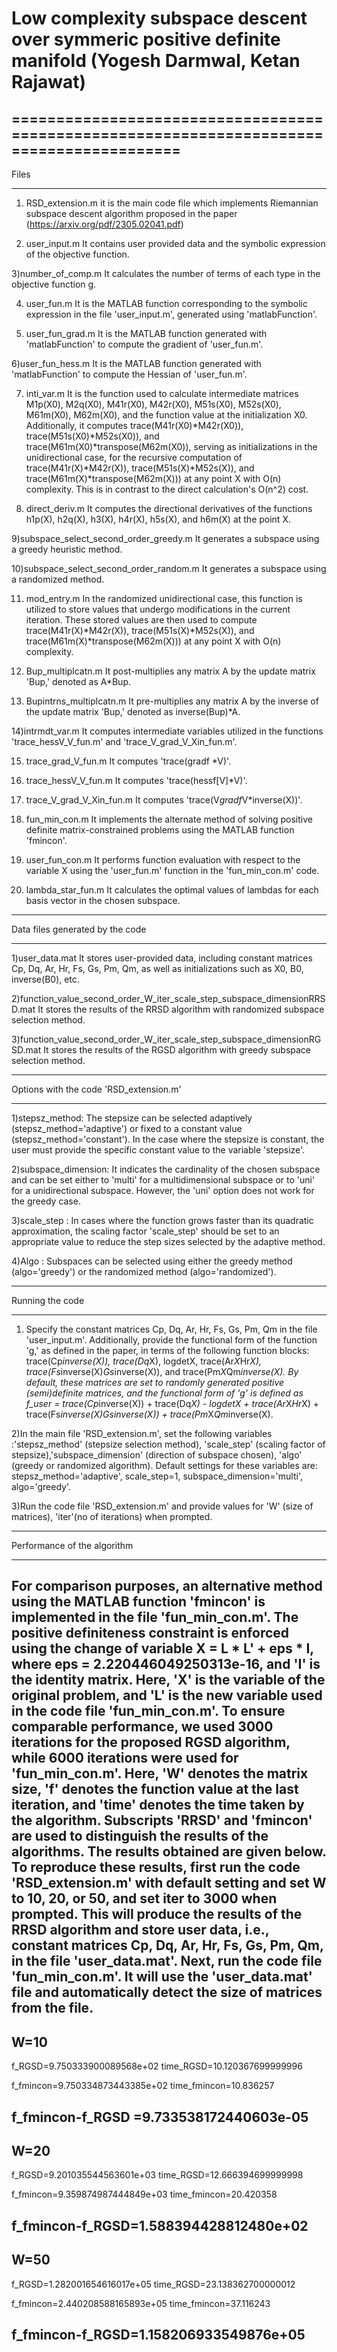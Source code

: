 # Low complexity subspace descent over symmeric positive definite manifold (Yogesh Darmwal, Ketan Rajawat)
=========================================================================================
---------------------------------------------

Files

---------------------------------------------

1) RSD_extension.m
 it is the main code file which implements Riemannian subspace descent algorithm proposed in the paper (https://arxiv.org/pdf/2305.02041.pdf)

2) user_input.m
It contains user provided data and the symbolic expression of the objective function.

3)number_of_comp.m
It calculates the number of terms of each type in the objective function g.

4) user_fun.m
It is the MATLAB function corresponding to the symbolic expression in the file 'user_input.m', generated using 'matlabFunction'.

5) user_fun_grad.m
It is the MATLAB function generated with 'matlabFunction' to compute the gradient of 'user_fun.m'.

6)user_fun_hess.m
It is the MATLAB function generated with 'matlabFunction' to compute the Hessian of 'user_fun.m'.

7) inti_var.m
It is the function used to calculate intermediate matrices M1p(X0), M2q(X0), M41r(X0), M42r(X0), M51s(X0), M52s(X0), M61m(X0), M62m(X0), and the function value at the initialization X0. Additionally, it computes trace(M41r(X0)*M42r(X0)), trace(M51s(X0)*M52s(X0)), and trace(M61m(X0)*transpose(M62m(X0)), serving as initializations in the unidirectional case, for the recursive computation of trace(M41r(X)*M42r(X)), trace(M51s(X)*M52s(X)), and trace(M61m(X)*transpose(M62m(X))) at any point X with O(n) complexity. This is in contrast to the direct calculation's O(n^2) cost.

8) direct_deriv.m
It computes the directional derivatives of the functions h1p(X), h2q(X), h3(X), h4r(X), h5s(X), and h6m(X) at the point X.

9)subspace_select_second_order_greedy.m
It generates a subspace using a greedy heuristic method.

10)subspace_select_second_order_random.m
It generates a subspace using a randomized method.

11) mod_entry.m
In the randomized unidirectional case, this function is utilized to store values that undergo modifications in the current iteration. These stored values are then used to compute trace(M41r(X)*M42r(X)), trace(M51s(X)*M52s(X)), and trace(M61m(X)*transpose(M62m(X))) at any point X with O(n) complexity.

12) Bup_multiplcatn.m
It post-multiplies any matrix A by the update matrix 'Bup,' denoted as A*Bup.

13) Bupintrns_multiplcatn.m
It pre-multiplies any matrix A by the inverse of the update matrix 'Bup,' denoted as inverse(Bup)*A.

14)intrmdt_var.m
It computes intermediate variables utilized in the functions 'trace_hessV_V_fun.m' and 'trace_V_grad_V_Xin_fun.m'.

15) trace_grad_V_fun.m
It computes 'trace(gradf *V)'.

16) trace_hessV_V_fun.m
It computes 'trace(hessf[V]*V)'.

17) trace_V_grad_V_Xin_fun.m
It computes 'trace(V*gradf*V*inverse(X))'.

18) fun_min_con.m 
It implements the alternate method of solving positive definite matrix-constrained problems using the MATLAB function 'fmincon'.

19) user_fun_con.m
It performs function evaluation with respect to the variable X using the 'user_fun.m' function in the 'fun_min_con.m' code.

20) lambda_star_fun.m
It calculates the optimal values of lambdas for each basis vector in the chosen subspace.

--------------------------------------------------------------------------------------------------------------------------------------------------------------------

Data files generated by the code

---------------------------------

1)user_data.mat
It stores user-provided data, including constant matrices Cp, Dq, Ar, Hr, Fs, Gs, Pm, Qm, as well as initializations such as X0, B0, inverse(B0), etc.

2)function_value_second_order_W_iter_scale_step_subspace_dimensionRRSD.mat
It stores the results of the RRSD algorithm with randomized subspace selection method.

3)function_value_second_order_W_iter_scale_step_subspace_dimensionRGSD.mat
It stores the results of the RGSD algorithm with greedy subspace selection method.

--------------------------------------------------------------------------------------------------------------------------------------------------------------------

Options with the code 'RSD_extension.m'

-------------------------------------------

1)stepsz_method: The stepsize can be selected adaptively (stepsz_method='adaptive') or fixed to a constant value (stepsz_method='constant'). In the case where the stepsize is constant, the user must provide the specific constant value to the variable 'stepsize'.

2)subspace_dimension: It indicates the cardinality of the chosen subspace and can be set either to 'multi' for a multidimensional subspace or to 'uni' for a unidirectional subspace. However, the 'uni' option does not work for the greedy case.

3)scale_step : In cases where the function grows faster than its quadratic approximation, the scaling factor 'scale_step' should be set to an appropriate value to reduce the step sizes selected by the adaptive method.

4)Algo : Subspaces can be selected using either the greedy method (algo='greedy') or the randomized method (algo='randomized').

---------------------------------------------------------------------------------------------------------------------------------------------------------------------

Running the code

-------------------------------------------

1) Specify the constant matrices Cp, Dq, Ar, Hr, Fs, Gs, Pm, Qm in the file 'user_input.m'. Additionally, provide the functional form of the function 'g,' as defined in the paper, in terms of the following function blocks: trace(Cp*inverse(X)), trace(Dq*X), logdetX, trace(Ar*X*Hr*X), trace(Fs*inverse(X)*Gs*inverse(X)), and trace(Pm*X*Qm*inverse(X).
By default, these matrices are set to randomly generated positive (semi)definite matrices, and the functional form of 'g' is defined as f_user = trace(Cp*inverse(X)) + trace(Dq*X) - logdetX + trace(Ar*X*Hr*X) + trace(Fs*inverse(X)*Gs*inverse(X)) + trace(Pm*X*Qm*inverse(X).

2)In the main file 'RSD_extension.m', set the following variables :'stepsz_method' (stepsize selection method), 'scale_step' (scaling factor of stepsize),'subspace_dimension' (direction of subspace chosen), 'algo' (greedy or randomized algorithm).
Default settings for these variables are: stepsz_method='adaptive', scale_step=1, subspace_dimension='multi', algo='greedy'.

3)Run the code file 'RSD_extension.m' and provide values for 'W' (size of matrices), 'iter'(no of iterations) when prompted.

-----------------------------------------------------------------------------------------------------------------------------------------------------------------------

Performance of the algorithm

-------------------------------------------
For comparison purposes, an alternative method using the MATLAB function 'fmincon' is implemented in the file 'fun_min_con.m'. The positive definiteness constraint is enforced using the change of variable X = L * L' + eps * I, where eps = 2.220446049250313e-16, and 'I' is the identity matrix. Here, 'X' is the variable of the original problem, and 'L' is the new variable used in the code file 'fun_min_con.m'.  To ensure comparable performance, we used 3000 iterations for the proposed RGSD algorithm, while 6000 iterations were used for 'fun_min_con.m'. Here, 'W' denotes the matrix size, 'f' denotes the function value at the last iteration, and 'time' denotes the time taken by the algorithm. Subscripts 'RRSD' and 'fmincon' are used to distinguish the results of the algorithms. The results obtained are given below. To reproduce these results, first run the code 'RSD_extension.m' with default setting and set W to 10, 20, or 50, and set iter to 3000 when prompted. This will produce the results of the RRSD algorithm and store user data, i.e., constant matrices Cp, Dq, Ar, Hr, Fs, Gs, Pm, Qm, in the file 'user_data.mat'. Next, run the code file 'fun_min_con.m'. It will use the 'user_data.mat' file and automatically detect the size of matrices from the file.
--------
W=10
--------
f_RGSD=9.750333900089568e+02 
time_RGSD=10.120367699999996


f_fmincon=9.750334873443385e+02
time_fmincon=10.836257

f_fmincon-f_RGSD =9.733538172440603e-05
--------
W=20
--------
f_RGSD=9.201035544563601e+03
time_RGSD=12.666394699999998

f_fmincon=9.359874987444849e+03
time_fmincon=20.420358

f_fmincon-f_RGSD=1.588394428812480e+02
--------
W=50
--------
f_RGSD=1.282001654616017e+05
time_RGSD=23.138362700000012

f_fmincon=2.440208588165893e+05
time_fmincon=37.116243

f_fmincon-f_RGSD=1.158206933549876e+05
----------------------------------------------------------------------------------------------------------------------------------------------------------------------------------------


